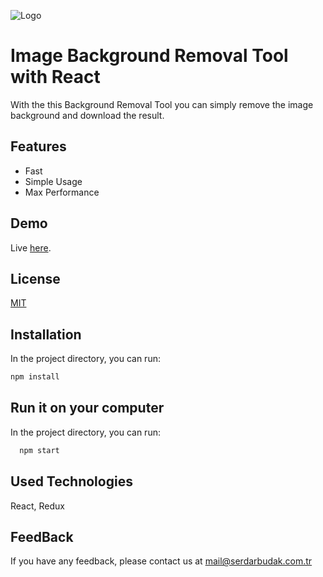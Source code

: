 
![Logo](https://i1.wp.com/fcdn.serdarbudak.com.tr/wp-content/uploads/2021/09/bgremove-min.png)


# Image Background Removal Tool with React

With the this Background Removal Tool you can simply remove the image background and download the result.

## Features

- Fast
- Simple Usage
- Max Performance

## Demo

Live [here](https://removebg.serdarbudak.com.tr/).


## License

[MIT](https://choosealicense.com/licenses/mit/)


## Installation

In the project directory, you can run:

```bash 
npm install

```

## Run it on your computer


In the project directory, you can run:
```bash
  npm start
```


## Used Technologies

 React, Redux


## FeedBack

If you have any feedback, please contact us at mail@serdarbudak.com.tr

  
